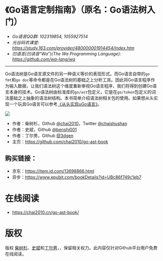 # 《Go语言定制指南》（原名：Go语法树入门）

- *Go语言QQ群: 102319854, 1055927514*
- *光谷码农课堂: https://study.163.com/provider/480000001914454/index.htm*
- *凹语言(凹读音“Wa”)(The Wa Programming Language): https://github.com/wa-lang/wa*

----

Go语法树是Go语言源文件的另一种语义等价的表现形式。而Go语言自带的`go fmt`和`go doc`等命令都是在Go语法树的基础之上分析工具。因此将Go语言程序作为输入数据，让我们语法树这个维度重新审视Go语言程序，我们将得到创建Go语言本身的技术。Go语法树由标准库的`go/ast`包定义，它是在`go/token`包定义的词法基础之上抽象的语法树结构。本书简单介绍语法树相关包的使用。如果想从头实现一个玩具Go语言可以参考[《从头实现µGo语言》](https://github.com/chai2010/ugo-compiler-book)。

![](cover.jpg)

- 作者：柴树杉，Github [@chai2010](https://github.com/chai2010)，Twitter [@chaishushan](https://twitter.com/chaishushan)
- 作者：史斌，Github [@benshi001](https://github.com/benshi001)
- 作者：丁尔男，Github [@3dgen](https://github.com/3dgen)
- 主页：https://github.com/chai2010/go-ast-book


## 购买链接：

- 京东：https://item.jd.com/13698866.html
- 异步：https://www.epubit.com/bookDetails?id=UBc86f749c1eb7

<!--
如果你喜欢本书，欢迎到豆瓣评论：

- https://book.douban.com/subject/34442131/
-->

# 在线阅读

- https://chai2010.cn/go-ast-book/


<!--
## 购买电子版（20元）

该电子书仅授权在Github网站免费阅读，如需离线下载请购买电子版。

| 支付宝 | 微信 |
|:-----:|:-----:|
|![alipay](images/donate-alipay-github-chai2010-20yuan.jpg)|![weixin](images/donate-weixin-github-chai2010-20yuan.jpg)|
-->

# 版权

版权 [柴树杉](https://github.com/chai2010)、[史斌](https://github.com/benshi001)和[丁尔男](https://github.com/3dgen)，，保留相关权力。此内容仅针对Github平台用户免费在线阅读。
